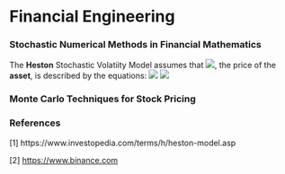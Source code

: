 <H1>Financial Engineering</H1>
  
<H3>Stochastic Numerical Methods in Financial Mathematics</H3>
The <B>Heston</B> Stochastic Volatiity Model assumes that <img src="https://render.githubusercontent.com/render/math?math=S_{t}">, the price of the <B>asset</B>, is described by the equations:

<img src="https://render.githubusercontent.com/render/math?math=dS_{t}=rS_{t}dt+\sqrt{V_t} S_t dW_t, \quad S_0=s,">
<img src="https://render.githubusercontent.com/render/math?math=dV_t= \kappa(\theta-V_t)dt+\eta\sqrt{V_t}d\overline{W_{t}}, \quad V_0 =v.">
<H3>Monte Carlo Techniques for Stock Pricing</H3>

<H3>References</H3>
[1] https://www.investopedia.com/terms/h/heston-model.asp

[2] https://www.binance.com
